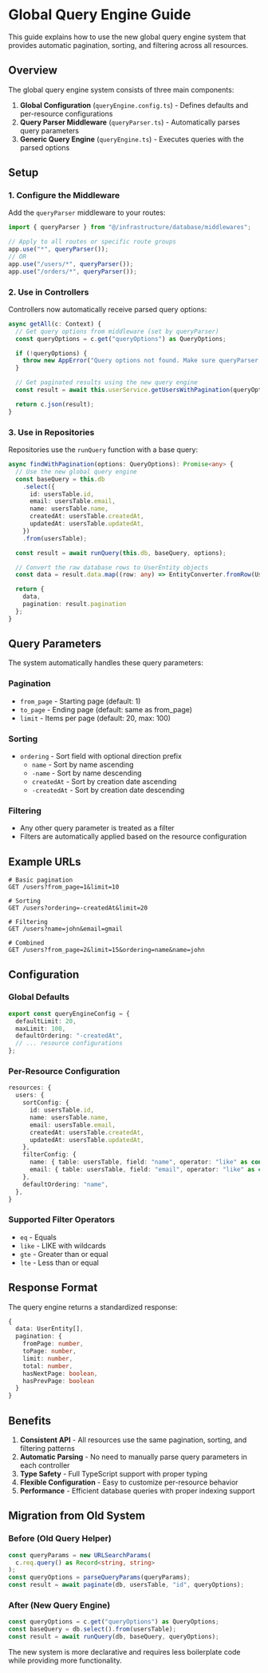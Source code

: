 # Global Query Engine Guide

This guide explains how to use the new global query engine system that provides automatic pagination, sorting, and filtering across all resources.

## Overview

The global query engine system consists of three main components:

1. **Global Configuration** (`queryEngine.config.ts`) - Defines defaults and per-resource configurations
2. **Query Parser Middleware** (`queryParser.ts`) - Automatically parses query parameters
3. **Generic Query Engine** (`queryEngine.ts`) - Executes queries with the parsed options

## Setup

### 1. Configure the Middleware

Add the `queryParser` middleware to your routes:

```typescript
import { queryParser } from "@/infrastructure/database/middlewares";

// Apply to all routes or specific route groups
app.use("*", queryParser());
// OR
app.use("/users/*", queryParser());
app.use("/orders/*", queryParser());
```

### 2. Use in Controllers

Controllers now automatically receive parsed query options:

```typescript
async getAll(c: Context) {
  // Get query options from middleware (set by queryParser)
  const queryOptions = c.get("queryOptions") as QueryOptions;

  if (!queryOptions) {
    throw new AppError("Query options not found. Make sure queryParser middleware is configured.", 500);
  }

  // Get paginated results using the new query engine
  const result = await this.userService.getUsersWithPagination(queryOptions);

  return c.json(result);
}
```

### 3. Use in Repositories

Repositories use the `runQuery` function with a base query:

```typescript
async findWithPagination(options: QueryOptions): Promise<any> {
  // Use the new global query engine
  const baseQuery = this.db
    .select({
      id: usersTable.id,
      email: usersTable.email,
      name: usersTable.name,
      createdAt: usersTable.createdAt,
      updatedAt: usersTable.updatedAt,
    })
    .from(usersTable);

  const result = await runQuery(this.db, baseQuery, options);

  // Convert the raw database rows to UserEntity objects
  const data = result.data.map((row: any) => EntityConverter.fromRow(UserEntity, row));

  return {
    data,
    pagination: result.pagination
  };
}
```

## Query Parameters

The system automatically handles these query parameters:

### Pagination

- `from_page` - Starting page (default: 1)
- `to_page` - Ending page (default: same as from_page)
- `limit` - Items per page (default: 20, max: 100)

### Sorting

- `ordering` - Sort field with optional direction prefix
  - `name` - Sort by name ascending
  - `-name` - Sort by name descending
  - `createdAt` - Sort by creation date ascending
  - `-createdAt` - Sort by creation date descending

### Filtering

- Any other query parameter is treated as a filter
- Filters are automatically applied based on the resource configuration

## Example URLs

```
# Basic pagination
GET /users?from_page=1&limit=10

# Sorting
GET /users?ordering=-createdAt&limit=20

# Filtering
GET /users?name=john&email=gmail

# Combined
GET /users?from_page=2&limit=15&ordering=name&name=john
```

## Configuration

### Global Defaults

```typescript
export const queryEngineConfig = {
  defaultLimit: 20,
  maxLimit: 100,
  defaultOrdering: "-createdAt",
  // ... resource configurations
};
```

### Per-Resource Configuration

```typescript
resources: {
  users: {
    sortConfig: {
      id: usersTable.id,
      name: usersTable.name,
      email: usersTable.email,
      createdAt: usersTable.createdAt,
      updatedAt: usersTable.updatedAt,
    },
    filterConfig: {
      name: { table: usersTable, field: "name", operator: "like" as const },
      email: { table: usersTable, field: "email", operator: "like" as const },
    },
    defaultOrdering: "name",
  },
}
```

### Supported Filter Operators

- `eq` - Equals
- `like` - LIKE with wildcards
- `gte` - Greater than or equal
- `lte` - Less than or equal

## Response Format

The query engine returns a standardized response:

```typescript
{
  data: UserEntity[],
  pagination: {
    fromPage: number,
    toPage: number,
    limit: number,
    total: number,
    hasNextPage: boolean,
    hasPrevPage: boolean
  }
}
```

## Benefits

1. **Consistent API** - All resources use the same pagination, sorting, and filtering patterns
2. **Automatic Parsing** - No need to manually parse query parameters in each controller
3. **Type Safety** - Full TypeScript support with proper typing
4. **Flexible Configuration** - Easy to customize per-resource behavior
5. **Performance** - Efficient database queries with proper indexing support

## Migration from Old System

### Before (Old Query Helper)

```typescript
const queryParams = new URLSearchParams(
  c.req.query() as Record<string, string>
);
const queryOptions = parseQueryParams(queryParams);
const result = await paginate(db, usersTable, "id", queryOptions);
```

### After (New Query Engine)

```typescript
const queryOptions = c.get("queryOptions") as QueryOptions;
const baseQuery = db.select().from(usersTable);
const result = await runQuery(db, baseQuery, queryOptions);
```

The new system is more declarative and requires less boilerplate code while providing more functionality.


